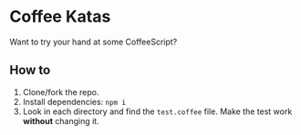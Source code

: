 Coffee Katas
============

Want to try your hand at some CoffeeScript?

How to
------

1. Clone/fork the repo.
2. Install dependencies: `npm i`
3. Look in each directory and find the `test.coffee` file. Make the test work **without** changing it.

